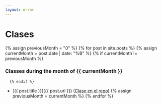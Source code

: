 ```yaml
---
layout: error
---
```


# Clases

  {% assign previousMonth = "0" %}
  {% for post in site.posts %}
     {% assign currentMonth = post.date | date: "%B" %}
      {% if currentMonth != previousMonth %}
### Classes during the month of {{ currentMonth }}
      {% endif %}
* [{{ post.title }}]({{ post.url }}) ([Clase en el repo]({{site.repo_apuntes}}/tree/master/{{post.path}}))
      {% assign previousMonth = currentMonth %}
  {% endfor %}
